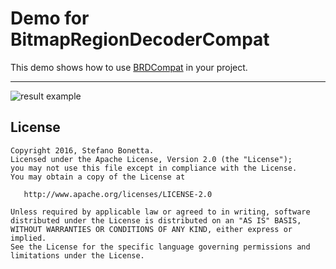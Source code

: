 # Demo for BitmapRegionDecoderCompat

This demo shows how to use [BRDCompat] in your project.


----
![result example](http://s9.postimg.org/afr5dt1mn/brd.png)


License
----

```
Copyright 2016, Stefano Bonetta.
Licensed under the Apache License, Version 2.0 (the "License");
you may not use this file except in compliance with the License.
You may obtain a copy of the License at

   http://www.apache.org/licenses/LICENSE-2.0

Unless required by applicable law or agreed to in writing, software
distributed under the License is distributed on an "AS IS" BASIS,
WITHOUT WARRANTIES OR CONDITIONS OF ANY KIND, either express or implied.
See the License for the specific language governing permissions and
limitations under the License.
```

[BRDCompat]:https://github.com/bonnyfone/brdcompat

